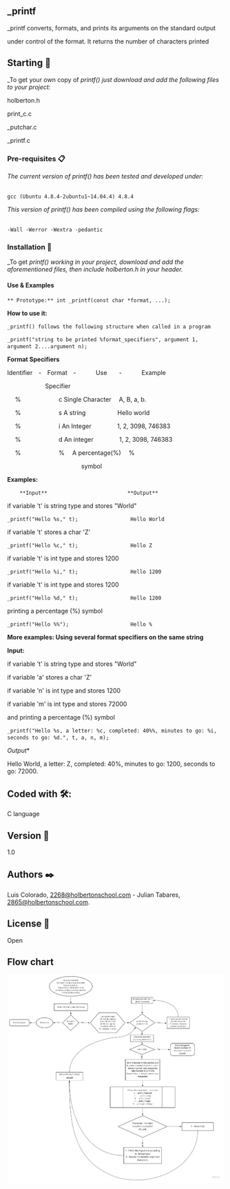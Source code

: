 ## _printf

_printf converts, formats, and prints its arguments on the standard output

under control of the format. It returns the number of characters printed



## Starting 🚀



_To get your own copy of _printf() just download and add the following files to your project:_



holberton.h

print_c.c

_putchar.c

_printf.c





### Pre-requisites 📋



_The current version of printf() has been tested and developed under:_



```

gcc (Ubuntu 4.8.4-2ubuntu1~14.04.4) 4.8.4

```

_This version of printf() has been compiled using the following flags:_



```

-Wall -Werror -Wextra -pedantic

```

### Installation 🔧



_To get _printf() working in your project, download and add the aforementioned files, then include holberton.h in your header._





#### Use & Examples
```
** Prototype:** int _printf(const char *format, ...);
```


**How to use it:** 
```
_printf() follows the following structure when called in a program
```
```
_printf("string to be printed %format_specifiers", argument 1, argument 2....argument n);
```


**Format Specifiers**



Identifier - Format -     Use  -         Example

            Specifier

    %          c       Single Character  A, B, a, b.

    %          s       A string         Hello world

    %          i       An Integer       1, 2, 3098, 746383

    %          d       An integer       1, 2, 3098, 746383

    %          %       A percentage(%)         %

                           symbol



**Examples:**


```
    **Input**                          **Output**
```


if variable 't' is string type and stores "World"
```
_printf("Hello %s," t);                 Hello World
```


if variable 't' stores a char 'Z'
```
_printf("Hello %c," t);                 Hello Z
```


if variable 't' is int type and stores 1200
```
_printf("Hello %i," t);                 Hello 1200
```


if variable 't' is int type and stores 1200
```
_printf("Hello %d," t);                 Hello 1200
```


printing a percentage (%) symbol
```
_printf("Hello %%");                    Hello %
```


**More examples: Using several format specifiers on the same string**



 **Input:**



if variable 't' is string type and stores "World"

if variable 'a' stores a char 'Z'

if variable 'n' is int type and stores 1200

if variable 'm' is int type and stores 72000

and printing a percentage (%) symbol


```
_printf("Hello %s, a letter: %c, completed: 40%%, minutes to go: %i, seconds to go: %d.", t, a, n, m);
```

*Output**



Hello World, a letter: Z, completed: 40%, minutes to go: 1200, seconds to go: 72000.





## Coded with 🛠️:



C language





## Version 📌



1.0





## Authors ✒️



 Luis Colorado, 2268@holbertonschool.com - Julian Tabares, 2865@holbertonschool.com.





## License 📄



Open



## Flow chart

![header image](https://github.com/LuisColorado-tech/printf/blob/main/test/DF.jpg) 